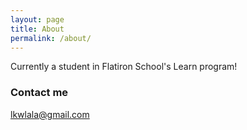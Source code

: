 ```yaml
---
layout: page
title: About
permalink: /about/
---
```


Currently a student in Flatiron School's Learn program!





### Contact me

[lkwlala@gmail.com](mailto:lkwlala@gmail.com)
